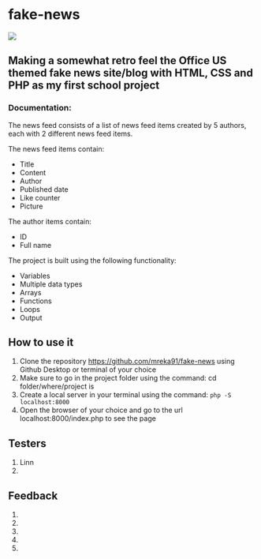 # fake-news

![](https://media.giphy.com/media/9FW5ShdnPyKd6eCwiA/giphy.gif)

## Making a somewhat retro feel the Office US themed fake news site/blog with HTML, CSS and PHP as my first school project

### Documentation:
The news feed consists of a list of news feed items created by 5 authors, each with 2 different news feed items. 

    
The news feed items contain:

- Title
- Content
- Author
- Published date
- Like counter
- Picture
    
The author items contain:

- ID
- Full name



The project is built using the following functionality:

- Variables
- Multiple data types
- Arrays
-  Functions
- Loops 
- Output


## How to use it
1. Clone the repository https://github.com/mreka91/fake-news using Github Desktop or terminal of your choice
2. Make sure to go in the project folder using the command: cd folder/where/project is
3. Create a local server in your terminal using the command: ```php -S localhost:8000```
4. Open the browser of your choice and go to the url localhost:8000/index.php to see the page

## Testers

1. Linn
2. 

## Feedback

1. 
2. 
3. 
4. 
5. 

